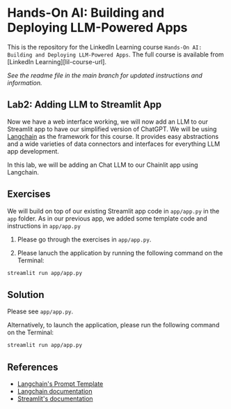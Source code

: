# Hands-On AI: Building and Deploying LLM-Powered Apps
This is the repository for the LinkedIn Learning course `Hands-On AI: Building and Deploying LLM-Powered Apps`. The full course is available from [LinkedIn Learning][lil-course-url].

_See the readme file in the main branch for updated instructions and information._
## Lab2: Adding LLM to Streamlit App
Now we have a web interface working, we will now add an LLM to our Streamlit app to have our simplified version of ChatGPT. We will be using [Langchain](https://python.langchain.com/docs/introduction/) as the framework for this course. It provides easy abstractions and a wide varieties of data connectors and interfaces for everything LLM app development.

In this lab, we will be adding an Chat LLM to our Chainlit app using Langchain.

## Exercises

We will build on top of our existing Streamlit app code in `app/app.py` in the `app` folder. As in our previous app, we added some template code and instructions in `app/app.py`

1. Please go through the exercises in `app/app.py`. 

2. Please lanuch the application by running the following command on the Terminal:

```bash
streamlit run app/app.py
```

## Solution

Please see `app/app.py`.

Alternatively, to launch the application, please run the following command on the Terminal:

```bash
streamlit run app/app.py
```


## References

- [Langchain's Prompt Template](https://python.langchain.com/docs/concepts/prompt_templates/)
- [Langchain documentation](https://python.langchain.com/docs/introduction/)
- [Streamlit's documentation](https://docs.streamlit.io/)
